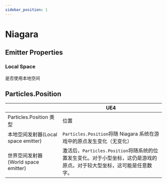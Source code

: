```yaml
---
sidebar_position: 1
---
```


# Niagara

## Emitter Properties

### Local Space

是否使用本地空间

## Particles.Position

|                                     | UE4                                                                                                                    |
| ----------------------------------- | ---------------------------------------------------------------------------------------------------------------------- |
| Particles.Position 类型             | 位置                                                                                                                   |
| 本地空间发射器(Local space emitter) | `Particles.Position`将随 Niagara 系统在游戏中的原点发生变化（无变化）                                                  |
| 世界空间发射器(World space emitter) | 激活后，`Particles.Position`将随系统的位置发生变化。对于小型坐标，这仍是游戏的原点。对于较大型坐标，这可能是任意数字。 |
